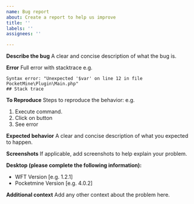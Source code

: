 ```yaml
---
name: Bug report
about: Create a report to help us improve
title: ''
labels: ''
assignees: ''

---
```


**Describe the bug**
A clear and concise description of what the bug is.

**Error**
Full error with stacktrace
e.g.
```
Syntax error: "Unexpected '$var' on line 12 in file PocketMine\Plugin\Main.php"
## Stack trace
```

**To Reproduce**
Steps to reproduce the behavior:
e.g.
1. Execute command.
2. Click on button
3. See error

**Expected behavior**
A clear and concise description of what you expected to happen.

**Screenshots**
If applicable, add screenshots to help explain your problem.

**Desktop (please complete the following information):**
 - WFT Version [e.g. 1.2.1]
 - Pocketmine Version [e.g. 4.0.2]

**Additional context**
Add any other context about the problem here.
